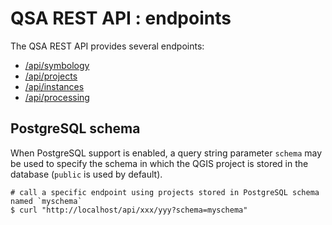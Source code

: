# QSA REST API : endpoints

The QSA REST API provides several endpoints:

* [/api/symbology](symbology.md)
* [/api/projects](projects.md)
* [/api/instances](instances.md)
* [/api/processing](processing.md)

## PostgreSQL schema

When PostgreSQL support is enabled, a query string parameter `schema` may be
used to specify the schema in which the QGIS project is stored in the database
(`public` is used by default).

```` shell
# call a specific endpoint using projects stored in PostgreSQL schema named `myschema`
$ curl "http://localhost/api/xxx/yyy?schema=myschema"
````
